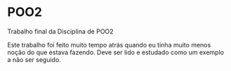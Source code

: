# POO2
Trabalho final da Disciplina de POO2

Este trabalho foi feito muito tempo atrás quando eu tinha muito menos noção do que estava fazendo.
Deve ser lido e estudado como um exemplo a não ser seguido.
